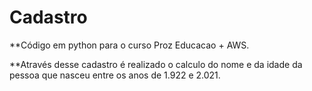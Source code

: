 # Cadastro

**Código em python para o curso Proz Educacao + AWS.


**Através desse cadastro é realizado o calculo do nome e da idade da pessoa que nasceu entre os anos de 1.922 e 2.021.
